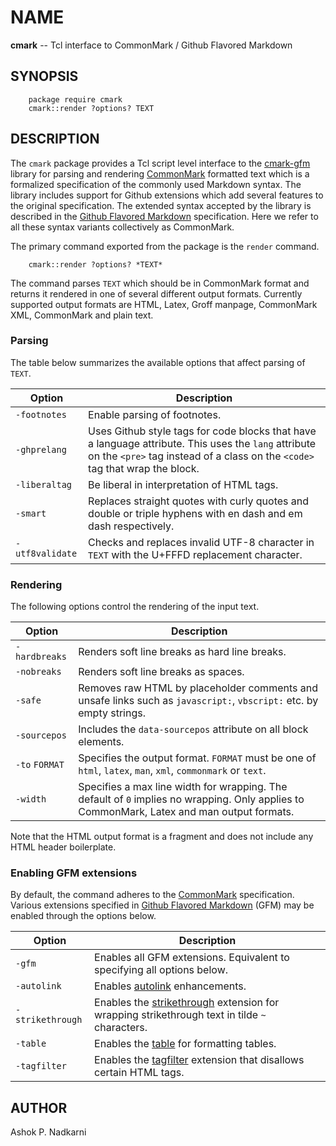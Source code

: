 # NAME

**cmark** -- Tcl interface to CommonMark / Github Flavored Markdown

## SYNOPSIS

```
    package require cmark
    cmark::render ?options? TEXT
```

## DESCRIPTION

The `cmark` package provides a Tcl script level interface to the 
[cmark-gfm](https://github.com/github/cmark) library for parsing
and rendering [CommonMark](http://commonmark.org/) formatted text
which is a formalized specification of the commonly used Markdown syntax.
The library includes support for Github extensions which add several
features to the original specification. The extended syntax 
accepted by the library is described in the
[Github Flavored Markdown](https://github.github.com/gfm/)
specification. Here we refer to all these syntax variants collectively
as CommonMark.

The primary command exported from the package is the `render` command.
>
```
    cmark::render ?options? *TEXT*
```

The command parses `TEXT` which should be in CommonMark format and
returns it rendered in one of several different output formats.  Currently
supported output formats are HTML, Latex, Groff manpage, CommonMark
XML, CommonMark and plain text.

### Parsing
The table below summarizes the available options that affect parsing
of `TEXT`.

Option|Description
------|-----------
`-footnotes`|Enable parsing of footnotes.
`-ghprelang`|Uses Github style tags for code blocks that have a language attribute. This uses the `lang` attribute on the `<pre>` tag instead of a class on the `<code>` tag that wrap the block.
`-liberaltag`|Be liberal in interpretation of HTML tags.
`-smart`|Replaces straight quotes with curly quotes and double or triple hyphens with en dash and em dash respectively.
`-utf8validate`|Checks and replaces invalid UTF-8 character in `TEXT` with the U+FFFD replacement character.

### Rendering

The following options control the rendering of the input text.

Option|Description
------|-----------
`-hardbreaks`|Renders soft line breaks as hard line breaks.
`-nobreaks`|Renders soft line breaks as spaces.
`-safe`|Removes raw HTML by placeholder comments and unsafe links such as `javascript:`, `vbscript:` etc. by empty strings.
`-sourcepos`|Includes the `data-sourcepos` attribute on all block elements.
`-to` `FORMAT`|Specifies the output format. `FORMAT` must be one of `html`, `latex`, `man`, `xml`, `commonmark` or `text`.
`-width`|Specifies a max line width for wrapping. The default of `0` implies no wrapping. Only applies to CommonMark, Latex and man output formats.

Note that the HTML output format is a fragment and does not include any HTML 
header boilerplate.

### Enabling GFM extensions

By default, the command adheres to the [CommonMark](http://commonmark.org/)
specification. Various extensions specified in 
[Github Flavored Markdown](https://github.github.com/gfm/) (GFM) 
may be enabled through the options below.

Option|Description
------|-----------
`-gfm`|Enables all GFM extensions. Equivalent to specifying all options below.
`-autolink`|Enables [autolink](https://github.github.com/gfm/#autolinks-extension-) enhancements.
`-strikethrough`|Enables the [strikethrough](https://github.github.com/gfm/#strikethrough-extension-) extension for wrapping strikethrough text in tilde `~` characters.
`-table`|Enables the [table](https://github.github.com/gfm/#tables-extension-) for formatting tables.
`-tagfilter`|Enables the [tagfilter](https://github.github.com/gfm/#disallowed-raw-html-extension-) extension that disallows certain HTML tags.

## AUTHOR

Ashok P. Nadkarni
